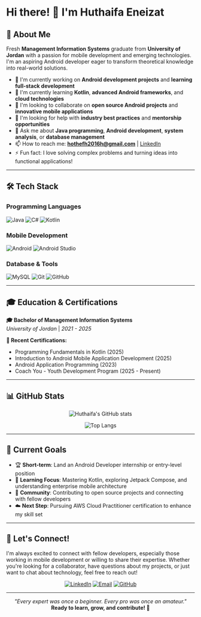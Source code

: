 

<!--
**hu-nt/hu-nt** is a ✨ _special_ ✨ repository because its `README.md` (this file) appears on your GitHub profile.

Here are some ideas to get you started:

- 🔭 I’m currently working on ...
- 🌱 I’m currently learning ...
- 👯 I’m looking to collaborate on ...
- 🤔 I’m looking for help with ...
- 💬 Ask me about ...
- 📫 How to reach me: ...
- 😄 Pronouns: ...
- ⚡ Fun fact: ...
-->
# Hi there! 👋 I'm Huthaifa Eneizat

## 🚀 About Me
Fresh **Management Information Systems** graduate from **University of Jordan** with a passion for mobile development and emerging technologies. I'm an aspiring Android developer eager to transform theoretical knowledge into real-world solutions.

- 🔭 I'm currently working on **Android development projects** and **learning full-stack development**
- 🌱 I'm currently learning **Kotlin**, **advanced Android frameworks**, and **cloud technologies**
- 👯 I'm looking to collaborate on **open source Android projects** and **innovative mobile applications**
- 🤔 I'm looking for help with **industry best practices** and **mentorship opportunities**
- 💬 Ask me about **Java programming**, **Android development**, **system analysis**, or **database management**
- 📫 How to reach me: **hothefh2016h@gmail.com** | [LinkedIn](https://linkedin.com/in/huthaifa-eneizat)
- ⚡ Fun fact: I love solving complex problems and turning ideas into functional applications!

---

## 🛠️ Tech Stack

### Programming Languages
![Java](https://img.shields.io/badge/Java-ED8B00?style=for-the-badge&logo=java&logoColor=white)
![C#](https://img.shields.io/badge/C%23-239120?style=for-the-badge&logo=c-sharp&logoColor=white)
![Kotlin](https://img.shields.io/badge/Kotlin-0095D5?&style=for-the-badge&logo=kotlin&logoColor=white)

### Mobile Development
![Android](https://img.shields.io/badge/Android-3DDC84?style=for-the-badge&logo=android&logoColor=white)
![Android Studio](https://img.shields.io/badge/Android%20Studio-3DDC84.svg?style=for-the-badge&logo=android-studio&logoColor=white)

### Database & Tools
![MySQL](https://img.shields.io/badge/MySQL-005C84?style=for-the-badge&logo=mysql&logoColor=white)
![Git](https://img.shields.io/badge/GIT-E44C30?style=for-the-badge&logo=git&logoColor=white)
![GitHub](https://img.shields.io/badge/GitHub-100000?style=for-the-badge&logo=github&logoColor=white)

---

## 🎓 Education & Certifications

**🎓 Bachelor of Management Information Systems**  
*University of Jordan* | *2021 - 2025*

**📜 Recent Certifications:**
- Programming Fundamentals in Kotlin (2025)
- Introduction to Android Mobile Application Development (2025)
- Android Application Programming (2023)
- Coach You - Youth Development Program (2025 - Present)

---

## 📊 GitHub Stats

<div align="center">
  
![Huthaifa's GitHub stats](https://github-readme-stats.vercel.app/api?username=hu-nt&show_icons=true&theme=radical)

![Top Langs](https://github-readme-stats.vercel.app/api/top-langs/?username=hu-nt&layout=compact&theme=radical)

</div>

---

## 🎯 Current Goals

- 🏆 **Short-term**: Land an Android Developer internship or entry-level position
- 🌟 **Learning Focus**: Mastering Kotlin, exploring Jetpack Compose, and understanding enterprise mobile architecture
- 🤝 **Community**: Contributing to open source projects and connecting with fellow developers
- ☁️ **Next Step**: Pursuing AWS Cloud Practitioner certification to enhance my skill set

---

## 🤝 Let's Connect!

I'm always excited to connect with fellow developers, especially those working in mobile development or willing to share their expertise. Whether you're looking for a collaborator, have questions about my projects, or just want to chat about technology, feel free to reach out!

<div align="center">

[![LinkedIn](https://img.shields.io/badge/LinkedIn-0077B5?style=for-the-badge&logo=linkedin&logoColor=white)](https://linkedin.com/in/huthaifa-eneizat)
[![Email](https://img.shields.io/badge/Email-D14836?style=for-the-badge&logo=gmail&logoColor=white)](mailto:hothefh2016h@gmail.com)
[![GitHub](https://img.shields.io/badge/GitHub-100000?style=for-the-badge&logo=github&logoColor=white)](https://github.com/hu-nt)

</div>

---

<div align="center">

*"Every expert was once a beginner. Every pro was once an amateur."*  
**Ready to learn, grow, and contribute! 🚀**

</div>
